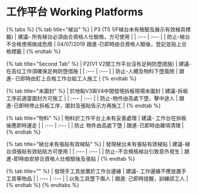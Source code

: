 # 工作平台 Working Platforms

{% tabs %}
{% tab title="梯台" %}
| P3 \(T5 1/F梯台未有檢驗及展示有效梯具標籤\) | 建議- 所有梯台必須由合資格人仕驗檢，方可使用 |
| :--- | :--- |
| 防止-梯台不合格使用做成危險 | 04/07/2019 跟進-已即時由合資格人驗後，登記並貼上合格標籤 |
{% endtab %}

{% tab title="Second Tab" %}
| P2\(V1 V2間工作平台沒有足夠防墮措施\) | 建議- 在高位工作須確保足夠防墮措施 |
| :--- | :--- |
| 防止-人體及物料下墮風險 | 跟進- 已即時由釘上合格工作台給工人施工 |
{% endtab %}

{% tab title="未圍封" %}
| 於地點V3與V4中間發現拆板現場未圍封 | 建議-拆板工序前適當圍封方可施工 |
| :--- | :--- |
| 防止-物件由高處下墮，擊中途人 | 跟進-已即時停止拆板工序，圍封及張貼告示方再施工 |
{% endtab %}

{% tab title="物料" %}
| 物料於工作平台上未有妥善處理 | 建議- 工作台在拆板後應即時運走 |
| :--- | :--- |
| 防止 物件由高處下墮 | 跟進-已即時由雜項清理 |
{% endtab %}

{% tab title="梯台未有張貼有效梯貼" %}
| 發現梯台未有張貼有效梯貼 | 建議-梯台須張貼有效貼貼方可使用 |
| :--- | :--- |
| 防止-不合規格梯台引致意外發生 | 跟進-即時由安排合資格人仕檢驗後及張貼 |
{% endtab %}

{% tab title="" %}
| 發現手工具放置於工作台邊緣 | 建議- 工作邊緣不應放置手工具等物品 |
| :--- | :--- |
| 以免工具墮下傷人 | 跟進: 己即時提醒，訓練該工人 |
{% endtab %}
{% endtabs %}



